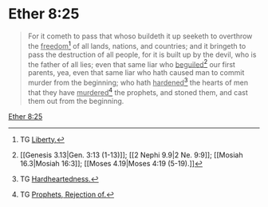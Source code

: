 # Ether 8:25

> For it cometh to pass that whoso buildeth it up seeketh to overthrow the <u>freedom</u>[^a] of all lands, nations, and countries; and it bringeth to pass the destruction of all people, for it is built up by the devil, who is the father of all lies; even that same liar who <u>beguiled</u>[^b] our first parents, yea, even that same liar who hath caused man to commit murder from the beginning; who hath <u>hardened</u>[^c] the hearts of men that they have <u>murdered</u>[^d] the prophets, and stoned them, and cast them out from the beginning.

[Ether 8:25](https://www.churchofjesuschrist.org/study/scriptures/bofm/ether/8?lang=eng&id=p25#p25)


[^a]: TG [Liberty.](https://www.churchofjesuschrist.org/study/scriptures/tg/liberty?lang=eng)
[^b]: [[Genesis 3.13|Gen. 3:13 (1-13)]]; [[2 Nephi 9.9|2 Ne. 9:9]]; [[Mosiah 16.3|Mosiah 16:3]]; [[Moses 4.19|Moses 4:19 (5-19).]]
[^c]: TG [Hardheartedness.](https://www.churchofjesuschrist.org/study/scriptures/tg/hardheartedness?lang=eng)
[^d]: TG [Prophets, Rejection of.](https://www.churchofjesuschrist.org/study/scriptures/tg/prophets-rejection-of?lang=eng)

